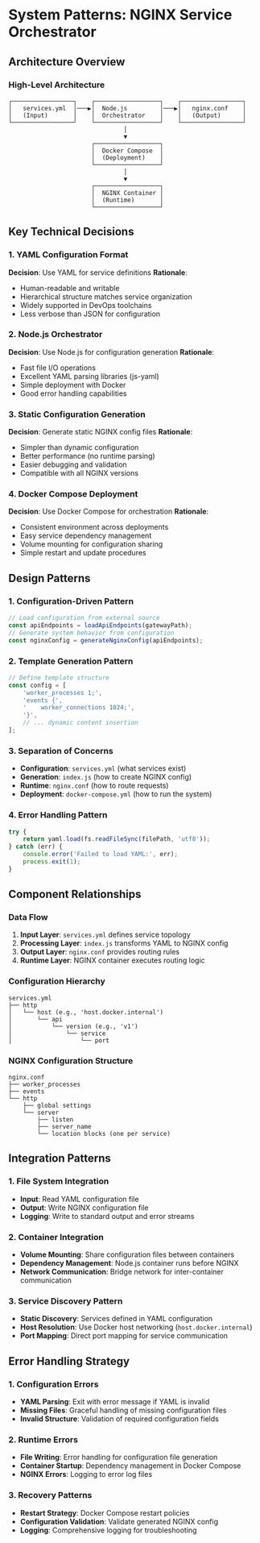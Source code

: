 # System Patterns: NGINX Service Orchestrator

## Architecture Overview

### High-Level Architecture
```
┌─────────────────┐    ┌──────────────────┐    ┌─────────────────┐
│   services.yml  │───▶│  Node.js         │───▶│   nginx.conf    │
│   (Input)       │    │  Orchestrator    │    │   (Output)      │
└─────────────────┘    └──────────────────┘    └─────────────────┘
                                │
                                ▼
                       ┌──────────────────┐
                       │  Docker Compose  │
                       │  (Deployment)    │
                       └──────────────────┘
                                │
                                ▼
                       ┌──────────────────┐
                       │  NGINX Container │
                       │  (Runtime)       │
                       └──────────────────┘
```

## Key Technical Decisions

### 1. YAML Configuration Format
**Decision**: Use YAML for service definitions
**Rationale**:
- Human-readable and writable
- Hierarchical structure matches service organization
- Widely supported in DevOps toolchains
- Less verbose than JSON for configuration

### 2. Node.js Orchestrator
**Decision**: Use Node.js for configuration generation
**Rationale**:
- Fast file I/O operations
- Excellent YAML parsing libraries (js-yaml)
- Simple deployment with Docker
- Good error handling capabilities

### 3. Static Configuration Generation
**Decision**: Generate static NGINX config files
**Rationale**:
- Simpler than dynamic configuration
- Better performance (no runtime parsing)
- Easier debugging and validation
- Compatible with all NGINX versions

### 4. Docker Compose Deployment
**Decision**: Use Docker Compose for orchestration
**Rationale**:
- Consistent environment across deployments
- Easy service dependency management
- Volume mounting for configuration sharing
- Simple restart and update procedures

## Design Patterns

### 1. Configuration-Driven Pattern
```javascript
// Load configuration from external source
const apiEndpoints = loadApiEndpoints(gatewayPath);
// Generate system behavior from configuration
const nginxConfig = generateNginxConfig(apiEndpoints);
```

### 2. Template Generation Pattern
```javascript
// Define template structure
const config = [
    'worker_processes 1;',
    'events {',
    '    worker_connections 1024;',
    '}',
    // ... dynamic content insertion
];
```

### 3. Separation of Concerns
- **Configuration**: `services.yml` (what services exist)
- **Generation**: `index.js` (how to create NGINX config)
- **Runtime**: `nginx.conf` (how to route requests)
- **Deployment**: `docker-compose.yml` (how to run the system)

### 4. Error Handling Pattern
```javascript
try {
    return yaml.load(fs.readFileSync(filePath, 'utf8'));
} catch (err) {
    console.error('Failed to load YAML:', err);
    process.exit(1);
}
```

## Component Relationships

### Data Flow
1. **Input Layer**: `services.yml` defines service topology
2. **Processing Layer**: `index.js` transforms YAML to NGINX config
3. **Output Layer**: `nginx.conf` provides routing rules
4. **Runtime Layer**: NGINX container executes routing logic

### Configuration Hierarchy
```
services.yml
├── http
│   └── host (e.g., 'host.docker.internal')
│       └── api
│           └── version (e.g., 'v1')
│               └── service
│                   └── port
```

### NGINX Configuration Structure
```
nginx.conf
├── worker_processes
├── events
└── http
    ├── global settings
    └── server
        ├── listen
        ├── server_name
        └── location blocks (one per service)
```

## Integration Patterns

### 1. File System Integration
- **Input**: Read YAML configuration file
- **Output**: Write NGINX configuration file
- **Logging**: Write to standard output and error streams

### 2. Container Integration
- **Volume Mounting**: Share configuration files between containers
- **Dependency Management**: Node.js container runs before NGINX
- **Network Communication**: Bridge network for inter-container communication

### 3. Service Discovery Pattern
- **Static Discovery**: Services defined in YAML configuration
- **Host Resolution**: Use Docker host networking (`host.docker.internal`)
- **Port Mapping**: Direct port mapping for service communication

## Error Handling Strategy

### 1. Configuration Errors
- **YAML Parsing**: Exit with error message if YAML is invalid
- **Missing Files**: Graceful handling of missing configuration files
- **Invalid Structure**: Validation of required configuration fields

### 2. Runtime Errors
- **File Writing**: Error handling for configuration file generation
- **Container Startup**: Dependency management in Docker Compose
- **NGINX Errors**: Logging to error log files

### 3. Recovery Patterns
- **Restart Strategy**: Docker Compose restart policies
- **Configuration Validation**: Validate generated NGINX config
- **Logging**: Comprehensive logging for troubleshooting